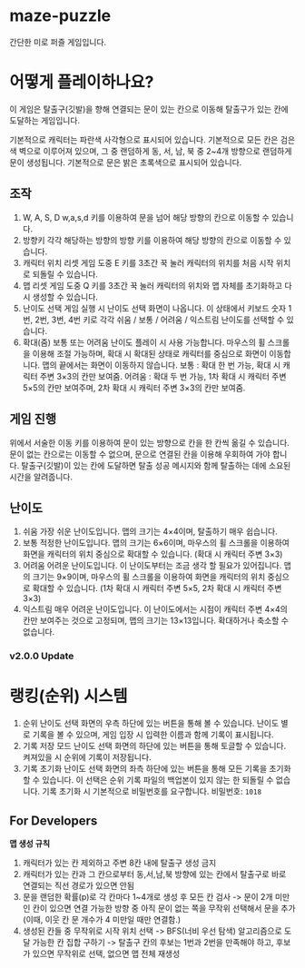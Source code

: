 # maze-puzzle

간단한 미로 퍼즐 게임입니다.

# 어떻게 플레이하나요?
이 게임은 탈출구(깃발)을 향해 연결되는 문이 있는 칸으로 이동해 탈출구가 있는 칸에 도달하는 게임입니다.

기본적으로 캐릭터는 파란색 사각형으로 표시되어 있습니다.
기본적으로 모든 칸은 검은색 벽으로 이루어져 있으며, 그 중 랜덤하게 동, 서, 남, 북 중 2~4개 방향으로 랜덤하게 문이 생성됩니다.
기본적으로 문은 밝은 초록색으로 표시되어 있습니다.

## 조작

1. W, A, S, D
   w,a,s,d 키를 이용하여 문을 넘어 해당 방향의 칸으로 이동할 수 있습니다.
2. 방향키
   각각 해당하는 방향의 방향 키를 이용하여 해당 방향의 칸으로 이동할 수 있습니다.
3. 캐릭터 위치 리셋
   게임 도중 E 키를 3초간 꾹 눌러 캐릭터의 위치를 처음 시작 위치로 되돌릴 수 있습니다.
4. 맵 리셋
   게임 도중 Q 키를 3초간 꾹 눌러 캐릭터의 위치와 맵 자체를 초기화하고 다시 생성할 수 있습니다.
5. 난이도 선택
   게임 실행 시 난이도 선택 화면이 나옵니다. 이 상태에서 키보드 숫자 1번, 2번, 3번, 4번 키로 각각 쉬움 / 보통 / 어려움 / 익스트림 난이도를 선택할 수 있습니다.
6. 확대(줌)
   보통 또는 어려움 난이도 플레이 시 사용 가능합니다. 마우스의 휠 스크롤을 이용해 조절 가능하며, 확대 시 확대된 상태로 캐릭터를 중심으로 화면이 이동합니다. 맵의 끝에서는 화면이 이동하지 않습니다.
   보통 : 확대 한 번 가능, 확대 시 캐릭터 주변 3×3의 칸만 보여줌.
   어려움 : 확대 두 번 가능, 1차 확대 시 캐릭터 주변 5×5의 칸만 보여주며, 2차 확대 시 캐릭터 주변 3×3의 칸만 보여줌.

## 게임 진행
위에서 서술한 이동 키를 이용하여 문이 있는 방향으로 칸을 한 칸씩 옮길 수 있습니다.
문이 없는 칸으로는 이동할 수 없으며, 문으로 연결된 칸을 이용해 우회하여 가야 합니다.
탈출구(깃발)이 있는 칸에 도달하면 탈출 성공 메시지와 함께 탈출하는 데에 소요된 시간을 알려줍니다.

## 난이도
1. 쉬움
   가장 쉬운 난이도입니다. 맵의 크기는 4×4이며, 탈출하기 매우 쉽습니다.
2. 보통
   적정한 난이도입니다. 맵의 크기는 6×6이며, 마우스의 휠 스크롤을 이용하여 화면을 캐릭터의 위치 중심으로 확대할 수 있습니다. (확대 시 캐릭터 주변 3×3)
3. 어려움
   어려운 난이도입니다. 이 난이도부터는 조금 생각 할 필요가 있어집니다. 맵의 크기는 9×9이며, 마우스의 휠 스크롤을 이용하여 화면을 캐릭터의 위치 중심으로 확대할 수 있습니다. (1차 확대 시 캐릭터 주변 5×5, 2차 확대 시 캐릭터 주변 3×3)
4. 익스트림
   매우 어려운 난이도입니다. 이 난이도에서는 시점이 캐릭터 주변 4×4의 칸만 보여주는 것으로 고정되며, 맵의 크기는 13×13입니다. 확대하거나 축소할 수 없습니다.

### v2.0.0 Update

# 랭킹(순위) 시스템
1. 순위
   난이도 선택 화면의 우측 하단에 있는 버튼을 통해 볼 수 있습니다. 난이도 별로 기록을 볼 수 있으며, 게임 입장 시 입력한 이름과 함께 기록이 표시됩니다.
2. 기록 저장 모드
   난이도 선택 화면의 하단에 있는 버튼을 통해 토글할 수 있습니다. 켜져있을 시 순위에 기록이 저장됩니다.
3. 기록 초기화
   난이도 선택 화면의 좌측 하단에 있는 버튼을 통해 모든 기록을 초기화할 수 있습니다. 이 선택은 순위 기록 파일의 백업본이 있지 않는 한 되돌릴 수 없습니다. 기록 초기화 시 기본적으로 비밀번호를 요구합니다.
   비밀번호: `1018`

## For Developers

**맵 생성 규칙**
1. 캐릭터가 있는 칸 제외하고 주변 8칸 내에 탈출구 생성 금지
2. 캐릭터가 있는 칸과 그 칸으로부터 동,서,남,북 방향에 있는 칸에서 탈출구로 바로 연결되는 직선 경로가 있으면 안됨
3. 문을 랜덤한 확률(p)로 각 칸마다 1~4개로 생성 후 모든 칸 검사 -> 문이 2개 미만인 칸이 있으면 연결 가능한 방향 중 아직 문이 없는 쪽을 무작위 선택해서 문을 추가(이때, 이웃 칸 문 개수가 4 미만일 때만 연결함.)
4. 생성된 칸들 중 무작위로 시작 위치 선택 -> BFS(너비 우선 탐색) 알고리즘으로 도달 가능한 칸 집합 구하기 -> 탈출구 칸의 후보는 1번과 2번을 만족해야 하고, 후보가 있으면 무작위로 선택, 없으면 맵 전체 재생성
